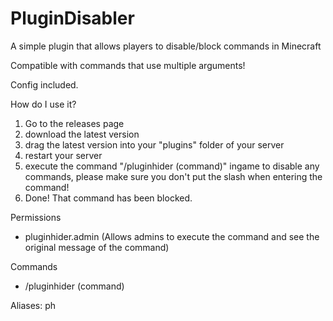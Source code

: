 # PluginDisabler

A simple plugin that allows players to disable/block commands in Minecraft

Compatible with commands that use multiple arguments!

Config included.

How do I use it?

1. Go to the releases page
2. download the latest version
3. drag the latest version into your "plugins" folder of your server
4. restart your server
5. execute the command "/pluginhider (command)" ingame to disable any commands, please make sure you don't put the slash when entering the command!
6. Done! That command has been blocked.

Permissions
- pluginhider.admin (Allows admins to execute the command and see the original message of the command)

Commands
- /pluginhider (command)

Aliases: ph
